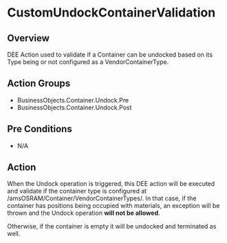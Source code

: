 # CustomUndockContainerValidation

## Overview

DEE Action used to validate if a Container can be undocked based on its Type being or not configured as a VendorContainerType.

## Action Groups

* BusinessObjects.Container.Undock.Pre
* BusinessObjects.Container.Undock.Post

## Pre Conditions

* N/A

## Action

When the Undock operation is triggered, this DEE action will be executed and validate if the container type is configured at /amsOSRAM/Container/VendorContainerTypes/.
In that case, if the container has positions being occupied with materials, an exception will be thrown and the Undock operation **will not be allowed**. 

Otherwise, if the container is empty it will be undocked and terminated as well.